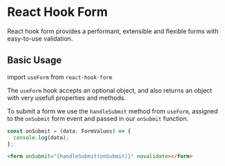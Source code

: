 # React Hook Form

React hook form provides a performant, extensible and flexible forms with easy-to-use validation.

## Basic Usage

import `useForm` from `react-hook-form`

The `useForm` hook accepts an optional object, and also returns an object with very usefull properties and methods.

To submit a form we use the `handleSubmit` method from `useForm`, assigned to the `onSubmit` form event and passed in our `onSubmit` function.

```js
const onSubmit = (data: FormValues) => {
  console.log(data);
};
```

```html
<form onSubmit="{handleSubmit(onSubmit)}" novalidate></form>
```
